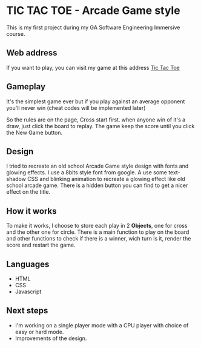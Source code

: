 # TIC TAC TOE - Arcade Game style

This is my first project during my GA Software Engineering Immersive course.


## Web address

If you want to play, you can visit my game at this address [Tic Tac Toe](https://gcrk.github.io/tictactoe/)


## Gameplay

It's the simplest game ever but if you play against an average opponent you'll never win (cheat codes will be implemented later)

So the rules are on the page, Cross start first.
when anyone win of it's a draw, just click the board to replay.
The game keep the score until you click the New Game button.


## Design

I tried to recreate an old school Arcade Game style design with fonts and glowing effects.
I use a 8bits style font from google.
A use some text-shadow CSS and blinking animation to recreate a glowing effect like old school arcade game.
There is a hidden button you can find to get a nicer effect on the title.


## How it works

To make it works, I choose to store each play in 2 **Objects**, one for cross and the other one for circle.
There is a main function to play on the board and other functions to check if there is a winner, wich turn is it, render the score and restart the game.


## Languages

* HTML
* CSS
* Javascript


## Next steps

* I'm working on a single player mode with a CPU player with choice of easy or hard mode.
* Improvements of the design.
